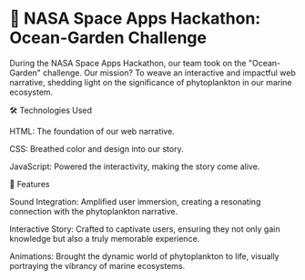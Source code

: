 
# 🚀 NASA Space Apps Hackathon: Ocean-Garden Challenge

During the NASA Space Apps Hackathon, our team took on the "Ocean-Garden" challenge. Our mission? To weave an interactive and impactful web narrative, shedding light on the significance of phytoplankton in our marine ecosystem.

🛠 Technologies Used

HTML: The foundation of our web narrative.

CSS: Breathed color and design into our story.

JavaScript: Powered the interactivity, making the story come alive.

🌟 Features

Sound Integration: Amplified user immersion, creating a resonating connection with the phytoplankton narrative.

Interactive Story: Crafted to captivate users, ensuring they not only gain knowledge but also a truly memorable experience.

Animations: Brought the dynamic world of phytoplankton to life, visually portraying the vibrancy of marine ecosystems.


